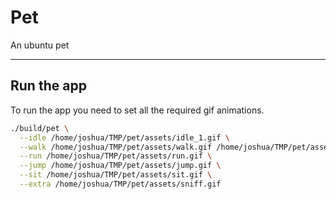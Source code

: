 # Pet

An ubuntu pet

---

## Run the app

To run the app you need to set all the required gif animations.

```bash
./build/pet \
  --idle /home/joshua/TMP/pet/assets/idle_1.gif \
  --walk /home/joshua/TMP/pet/assets/walk.gif /home/joshua/TMP/pet/assets/walk_sniff.gif \
  --run /home/joshua/TMP/pet/assets/run.gif \
  --jump /home/joshua/TMP/pet/assets/jump.gif \
  --sit /home/joshua/TMP/pet/assets/sit.gif \
  --extra /home/joshua/TMP/pet/assets/sniff.gif
```